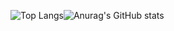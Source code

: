 
![Top Langs](https://github-readme-stats.vercel.app/api/top-langs/?username=zolfagharipour&layout=donaut&theme=calm_pink)![Anurag's GitHub stats](https://github-readme-stats.vercel.app/api?username=zolfagharipour&show_icons=true&show=prs_merged,prs_merged_percentage&rank_icon=percentile&theme=calm_pink)

